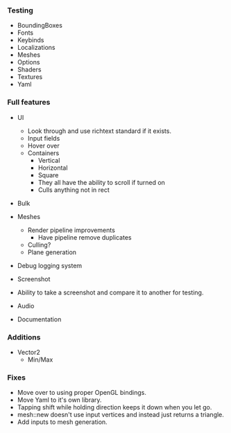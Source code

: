 
### Testing
- BoundingBoxes
- Fonts
- Keybinds
- Localizations
- Meshes
- Options
- Shaders
- Textures
- Yaml

### Full features
- UI
  - Look through and use richtext standard if it exists.
  - Input fields
  - Hover over
  - Containers
    - Vertical
    - Horizontal
    - Square
    - They all have the ability to scroll if turned on
    - Culls anything not in rect
- Bulk
- Meshes
  - Render pipeline improvements
    - Have pipeline remove duplicates
  - Culling?
  - Plane generation
- Debug logging system
- Screenshot
- Ability to take a screenshot and compare it to another for testing.
- Audio

- Documentation

### Additions
- Vector2
  - Min/Max

### Fixes
- Move over to using proper OpenGL bindings.
- Move Yaml to it's own library.
- Tapping shift while holding direction keeps it down when you let go.
- mesh::new doesn't use input vertices and instead just returns a triangle.
- Add inputs to mesh generation.

